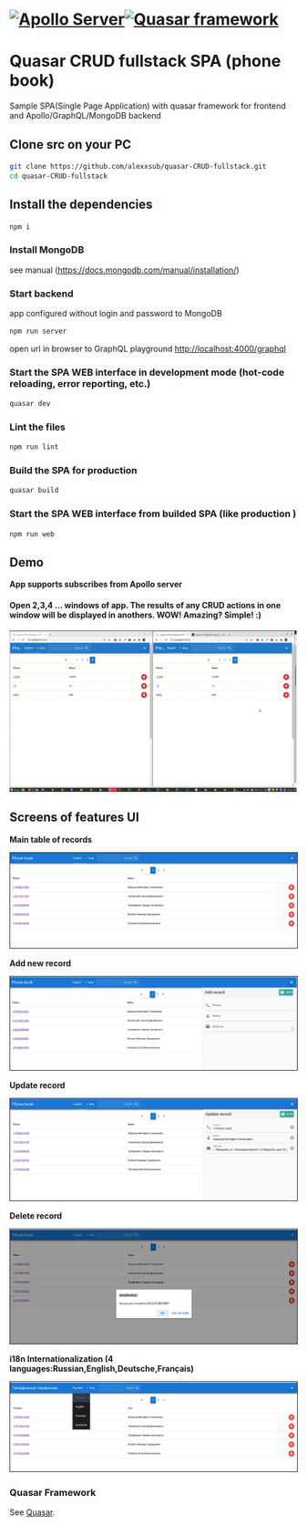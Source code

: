# <a href='https://www.apollographql.com/'><img src='https://user-images.githubusercontent.com/841294/53402609-b97a2180-39ba-11e9-8100-812bab86357c.png' height='100' alt='Apollo Server'></a><a href='https://www.quasar.dev/'><img src='https://cdn.quasar.dev/logo/svg/quasar-logo.svg' height='100' alt='Quasar framework'></a>

# Quasar CRUD fullstack SPA (phone book)

Sample SPA(Single Page Application) with quasar framework for frontend and Apollo/GraphQL/MongoDB backend

## Clone src on your PC
```bash
git clone https://github.com/alexxsub/quasar-CRUD-fullstack.git
cd quasar-CRUD-fullstack
```
## Install the dependencies
```bash
npm i
```
### Install MongoDB

see manual (https://docs.mongodb.com/manual/installation/)  


### Start backend 
app configured without login and password to MongoDB

```bash
npm run server
```
open url in browser to GraphQL playground [http://localhost:4000/graphql](http://localhost:4000/graphql)

### Start the SPA WEB interface in development mode (hot-code reloading, error reporting, etc.)
```bash
quasar dev
```

### Lint the files
```bash
npm run lint
```

### Build the SPA for production
```bash
quasar build
```

### Start the SPA WEB interface from builded SPA (like production )
```bash
npm run web
```
## Demo
**App supports subscribes from Apollo server**

#### Open 2,3,4 ... windows of app.  The results of any CRUD actions in one window will be displayed in anothers. WOW! Amazing? Simple! :)

![Output sample](https://github.com/alexxsub/quasar-CRUD-fullstack/blob/master/screenshots/sub.gif)

## Screens of features UI
**Main table of records**
<p float="left">
        <kbd>
<img src="screenshots/main.png" border="1" alt="Main screen"
        title="Main screen"  />
                </kbd>
</p>

**Add new record**
<p float="left">
	<kbd>
<img src="screenshots/add_record.png" border="1" alt="Add record"
	title="Add record"  />
		</kbd>
</p>

**Update record**
<p float="left">
	<kbd>
<img src="screenshots/update_record.png" border="1" alt="Update record"
	title="Update record"  />
		</kbd>
</p>

**Delete record**
<p float="left">
	<kbd>
<img src="screenshots/delete_record.png" border="1" alt="Delete record"
	title="Delete record"  />
		</kbd>
</p>

**i18n Internationalization (4 languages:Russian,English,Deutsche,Français)**
<p float="left">
	<kbd>
<img src="screenshots/i18n.png" border="1" alt="Internationalization"
	title="Internationalization"  />
		</kbd>
</p>


### Quasar Framework
See [Quasar](https://quasar.dev).
